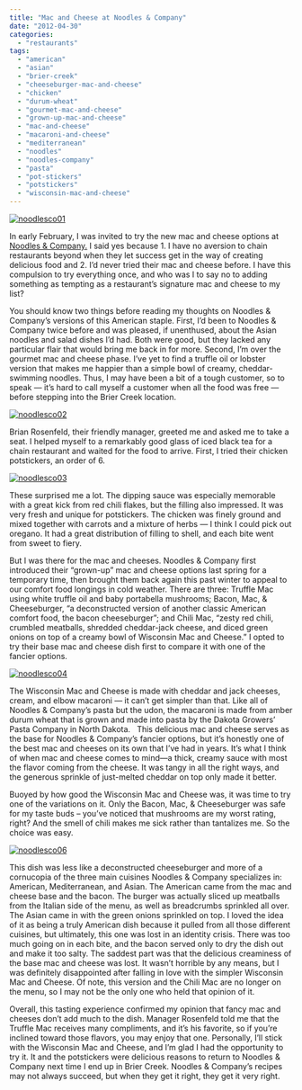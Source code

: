 ```yaml
---
title: "Mac and Cheese at Noodles & Company"
date: "2012-04-30"
categories: 
  - "restaurants"
tags: 
  - "american"
  - "asian"
  - "brier-creek"
  - "cheeseburger-mac-and-cheese"
  - "chicken"
  - "durum-wheat"
  - "gourmet-mac-and-cheese"
  - "grown-up-mac-and-cheese"
  - "mac-and-cheese"
  - "macaroni-and-cheese"
  - "mediterranean"
  - "noodles"
  - "noodles-company"
  - "pasta"
  - "pot-stickers"
  - "potstickers"
  - "wisconsin-mac-and-cheese"
---
```


[![](http://s3.amazonaws.com/thegourmez-wpmedia/2012/04/noodlesco01.jpg "noodlesco01")](http://s3.amazonaws.com/thegourmez-wpmedia/2012/04/noodlesco01.jpg)

In early February, I was invited to try the new mac and cheese options at [Noodles & Company.](http://www.noodles.com/ "Noodles & Company") I said yes because 1. I have no aversion to chain restaurants beyond when they let success get in the way of creating delicious food and 2. I’d never tried their mac and cheese before. I have this compulsion to try everything once, and who was I to say no to adding something as tempting as a restaurant’s signature mac and cheese to my list?

You should know two things before reading my thoughts on Noodles & Company’s versions of this American staple. First, I’d been to Noodles & Company twice before and was pleased, if unenthused, about the Asian noodles and salad dishes I’d had. Both were good, but they lacked any particular flair that would bring me back in for more. Second, I’m over the gourmet mac and cheese phase. I’ve yet to find a truffle oil or lobster version that makes me happier than a simple bowl of creamy, cheddar-swimming noodles. Thus, I may have been a bit of a tough customer, so to speak — it’s hard to call myself a customer when all the food was free — before stepping into the Brier Creek location.

[![](http://s3.amazonaws.com/thegourmez-wpmedia/2012/04/noodlesco02.jpg "noodlesco02")](http://s3.amazonaws.com/thegourmez-wpmedia/2012/04/noodlesco02.jpg)

Brian Rosenfeld, their friendly manager, greeted me and asked me to take a seat. I helped myself to a remarkably good glass of iced black tea for a chain restaurant and waited for the food to arrive. First, I tried their chicken potstickers, an order of 6.

[![](http://s3.amazonaws.com/thegourmez-wpmedia/2012/04/noodlesco03.jpg "noodlesco03")](http://s3.amazonaws.com/thegourmez-wpmedia/2012/04/noodlesco03.jpg)

These surprised me a lot. The dipping sauce was especially memorable with a great kick from red chili flakes, but the filling also impressed. It was very fresh and unique for potstickers. The chicken was finely ground and mixed together with carrots and a mixture of herbs — I think I could pick out oregano. It had a great distribution of filling to shell, and each bite went from sweet to fiery.

But I was there for the mac and cheeses. Noodles & Company first introduced their “grown-up” mac and cheese options last spring for a temporary time, then brought them back again this past winter to appeal to our comfort food longings in cold weather. There are three: Truffle Mac using white truffle oil and baby portabella mushrooms; Bacon, Mac, & Cheeseburger, “a deconstructed version of another classic American comfort food, the bacon cheeseburger”; and Chili Mac, “zesty red chili, crumbled meatballs, shredded cheddar-jack cheese, and diced green onions on top of a creamy bowl of Wisconsin Mac and Cheese.” I opted to try their base mac and cheese dish first to compare it with one of the fancier options.

[![](http://s3.amazonaws.com/thegourmez-wpmedia/2012/04/noodlesco04.jpg "noodlesco04")](http://s3.amazonaws.com/thegourmez-wpmedia/2012/04/noodlesco04.jpg)

The Wisconsin Mac and Cheese is made with cheddar and jack cheeses, cream, and elbow macaroni — it can’t get simpler than that. Like all of Noodles & Company’s pasta but the udon, the macaroni is made from amber durum wheat that is grown and made into pasta by the Dakota Growers’ Pasta Company in North Dakota.   This delicious mac and cheese serves as the base for Noodles & Company’s fancier options, but it’s honestly one of the best mac and cheeses on its own that I’ve had in years. It’s what I think of when mac and cheese comes to mind—a thick, creamy sauce with most the flavor coming from the cheese. It was tangy in all the right ways, and the generous sprinkle of just-melted cheddar on top only made it better.

Buoyed by how good the Wisconsin Mac and Cheese was, it was time to try one of the variations on it. Only the Bacon, Mac, & Cheeseburger was safe for my taste buds – you’ve noticed that mushrooms are my worst rating, right? And the smell of chili makes me sick rather than tantalizes me. So the choice was easy.

[![](http://s3.amazonaws.com/thegourmez-wpmedia/2012/04/noodlesco06.jpg "noodlesco06")](http://s3.amazonaws.com/thegourmez-wpmedia/2012/04/noodlesco06.jpg)

This dish was less like a deconstructed cheeseburger and more of a cornucopia of the three main cuisines Noodles & Company specializes in: American, Mediterranean, and Asian. The American came from the mac and cheese base and the bacon. The burger was actually sliced up meatballs from the Italian side of the menu, as well as breadcrumbs sprinkled all over. The Asian came in with the green onions sprinkled on top. I loved the idea of it as being a truly American dish because it pulled from all those different cuisines, but ultimately, this one was lost in an identity crisis. There was too much going on in each bite, and the bacon served only to dry the dish out and make it too salty. The saddest part was that the delicious creaminess of the base mac and cheese was lost. It wasn’t horrible by any means, but I was definitely disappointed after falling in love with the simpler Wisconsin Mac and Cheese. Of note, this version and the Chili Mac are no longer on the menu, so I may not be the only one who held that opinion of it.

Overall, this tasting experience confirmed my opinion that fancy mac and cheeses don’t add much to the dish. Manager Rosenfeld told me that the Truffle Mac receives many compliments, and it’s his favorite, so if you’re inclined toward those flavors, you may enjoy that one. Personally, I’ll stick with the Wisconsin Mac and Cheese, and I’m glad I had the opportunity to try it. It and the potstickers were delicious reasons to return to Noodles & Company next time I end up in Brier Creek. Noodles & Company’s recipes may not always succeed, but when they get it right, they get it very right.
